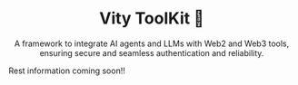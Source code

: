 <h1 align="center">Vity ToolKit 🧰</h1>

<p align="center">A framework to integrate AI agents and LLMs with Web2 and Web3 tools, ensuring secure and seamless authentication and reliability.</p>

Rest information coming soon!!


